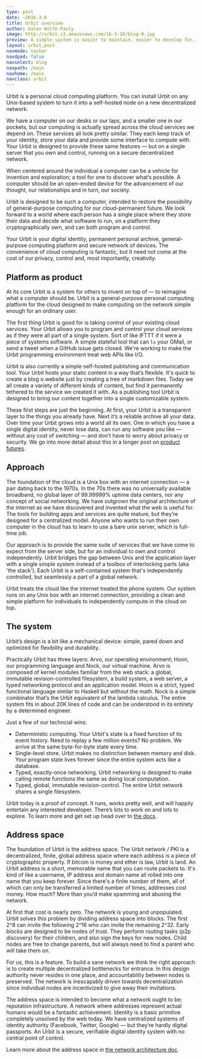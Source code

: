 ```yaml
---
type: post
date: ~2016.3.6
title: Urbit overview
author: Galen Wolfe-Pauly
image: http://urbit.s3.amazonaws.com/16-3-10/blog-0.jpg
preview: A simple system is easier to maintain, easier to develop for, and easier to understand.
layout: urbit,post
navmode: navbar
navdpad: false
navselect: blog
navpath: /main
navhome: /main
navclass: urbit
---
```


Urbit is a personal cloud computing platform.  You can install Urbit on any Unix-based system to turn it into a self-hosted node on a new decentralized network.  

We have a computer on our desks or our laps, and a smaller one in our pockets, but our computing is actually spread across the cloud services we depend on.  These services all look pretty similar.  They each keep track of your identity, store your data and provide some interface to compute with.  Your Urbit is designed to provide these same features — but on a single server that you own and control, running on a secure decentralized network.

When centered around the individual a computer can be a vehicle for invention and exploration;  a tool for one to discover what’s possible.  A computer should be an open-ended device for the advancement of our thought, our relationships and in turn, our society.

Urbit is designed to be such a computer, intended to restore the possibility of general-purpose computing for our cloud-permanent future.  We look forward to a world where each person has a single place where they store their data and decide what software to run, on a platform they cryptographically own, and can both program and control.  

Your Urbit is your digital identity, permanent personal archive, general-purpose computing platform and secure network of devices.  The convenience of cloud computing is fantastic, but it need not come at the cost of our privacy, control and, most importantly, creativity.  

## Platform as product

At its core Urbit is a system for others to invent on top of — to reimagine what a computer should be.  Urbit is a general-purpose personal computing platform for the cloud designed to make computing on the network simple enough for an ordinary user.

The first thing Urbit is good for is taking control of your existing cloud services.  Your Urbit allows you to program and control your cloud services as if they were all part of a single system.  Sort of like IFTTT if it were a piece of systems software.  A simple stateful tool that can `ls` your GMail, or send a tweet when a GitHub issue gets closed.  We're working to make the Urbit programming environment treat web APIs like I/O.

Urbit is also currently a simple self-hosted publishing and communication tool.  Your Urbit hosts your static content in a way that’s flexible.  It's quick to create a blog o website just by creating a tree of markdown files.  Today we all create a variety of different kinds of content, but find it permanently tethered to the service we created it with.  As a publishing tool Urbit is designed to bring our content together into a single customizable system.

These first steps are just the beginning.  At first, your Urbit is a transparent layer to the things you already have.  Next it’s a reliable archive all your data.  Over time your Urbit grows into a world all its own.  One in which you have a single digital identity, never lose data, can run any software you like — without any cost of switching — and don’t have to worry about privacy or security.  We go into more detail about this in a longer post on [product futures](../2016-3-7).

## Approach

The foundation of the cloud is a Unix box with an internet connection — a pair dating back to the 1970s.  In the 70s there was no universally available broadband, no global layer of 99.99999% uptime data centers, nor any concept of social networking.  We have outgrown the original architecture of the internet as we have discovered and invented what the web is useful for.  The tools for building apps and services are quite mature, but they’re designed for a centralized model.  Anyone who wants to run their own computer in the cloud has to learn to use a bare unix server, which is full-time job.

Our approach is to provide the same suite of services that we have come to expect from the server side, but for an individual to own and control independently.  Urbit bridges the gap between Unix and the application layer with a single simple system instead of a toolbox of interlocking parts (aka 'the stack').  Each Urbit is a self-contained system that's independently controlled, but seamlessly a part of a global network.  

Urbit treats the cloud like the internet treated the phone system.  Our system runs on any Unix box with an internet connection, providing a clean and simple platform for individuals to independently compute in the cloud on top.  

## The system

Urbit’s design is a bit like a mechanical device: simple, pared down and optimized for flexibility and durability.  

Practically Urbit has three layers: Arvo, our operating environment; Hoon, our programming language and Nock, our virtual machine.  Arvo is composed of kernel modules familiar from the web stack: a global, immutable revision-controlled filesystem, a build system, a web server, a typed networking protocol and an application model.  Hoon is a strict, typed functional language similar to Haskell but without the math.  Nock is a simple combinator that’s the Urbit equivalent of the lambda calculus.  The entire system fits in about 20K lines of code and can be understood in its entirety by a determined engineer.

Just a few of our techncial wins:
- Deterministic computing.  Your Urbit's state is a fixed function of its event history.  Need to replay a few million events?  No problem.  We arrive at the same byte-for-byte state every time.
- Single-level store.  Urbit makes no distinction between memory and disk.  Your program state lives forever since the entire system acts like a database.
- Typed, exactly-once networking.  Urbit networking is designed to make calling remote functions the same as doing local computation.
- Typed, global, immutable revision-control.  The entire Urbit network shares a single filesystem.  

Urbit today is a proof of concept.  It runs, works pretty well, and will happily entertain any interested developer.  There’s lots to work on and lots to explore.  To learn more and get set up head over to [the docs](/docs).

## Address space

The foundation of Urbit is the address space.  The Urbit network / PKI is a decentralized, finite, global address space where each address is a piece of cryptographic property.  If bitcoin is money and ether is law, Urbit is land.  An Urbit address is a short, memorable name that you can route packets to.  It's kind of like a username, IP address and domain name all rolled into one name that you keep forever.  Since there's a finite number of them, all of which can only be transferred a limited number of times, addresses cost money.  How much?  More than you’d make spamming and abusing the network.

At first that cost is nearly zero.  The network is young and unpopulated.  Urbit solves this problem by dividing address space into blocks.  The first 2^8 can invite the following 2^16 who can invite the remaining 2^32.  Early blocks are designed to be nodes of trust.  They perform routing tasks (p2p discovery) for their children, and also sign the keys for new nodes.  Child nodes are free to change parents, but will always need to find a parent who will take them on.

For us, this is a feature.  To build a sane network we think the right approach is to create multiple decentralized bottlenecks for entrance.  In this design authority never resides in one place, and accountability between nodes is preserved.  The network is inescapably driven towards decentralization since individual nodes are incentivized to give away their invitations.

The address space is intended to become what a network ought to be: reputation infrastructure. A network where addresses represent actual humans would be a fantastic achievement.  Identity is a basic primitive completely unsolved by the web today.  We have centralized systems of identity authority (Facebook, Twitter, Google) — but they’re hardly digital passports.  An Urbit is a secure, verifiable digital identity system with no central point of control.

Learn more about the address space in [the network architecture doc](2016-3-9).
